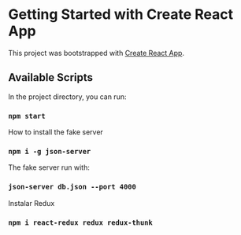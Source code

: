 # Getting Started with Create React App

This project was bootstrapped with [Create React App](https://github.com/facebook/create-react-app).

## Available Scripts

In the project directory, you can run:

### `npm start`

How to install the fake server

### `npm i -g json-server`

The fake server run with:

### `json-server db.json --port 4000`

Instalar Redux

### `npm i react-redux redux redux-thunk`

